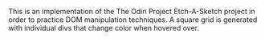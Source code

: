 This is an implementation of the The Odin Project Etch-A-Sketch project in order to practice DOM manipulation techniques. A square grid is generated with individual divs that change color when hovered over.